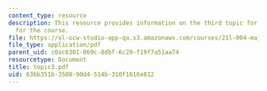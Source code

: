 ```yaml
---
content_type: resource
description: This resource provides information on the third topic for discussion
  for the course.
file: https://ol-ocw-studio-app-qa.s3.amazonaws.com/courses/21l-004-major-poets-fall-2001/636b351b350890d4514b310f1616e812_topic3.pdf
file_type: application/pdf
parent_uid: c0ac6301-069c-8dbf-6c20-f19f7a51aa74
resourcetype: Document
title: topic3.pdf
uid: 636b351b-3508-90d4-514b-310f1616e812
---
```

